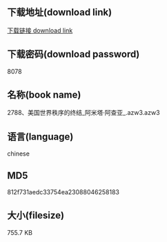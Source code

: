 ## 下载地址(download link)
[下载链接 download link](https://voluble-croquembouche-d321dc.netlify.app/?s=2788%E3%80%81%E7%BE%8E%E5%9B%BD%E4%B8%96%E7%95%8C%E7%A7%A9%E5%BA%8F%E7%9A%84%E7%BB%88%E7%BB%93_%E9%98%BF%E7%B1%B3%E5%A1%94%C2%B7%E9%98%BF%E6%9F%A5%E4%BA%9A_.azw3)

## 下载密码(download password)
8078

## 名称(book name)
2788、美国世界秩序的终结_阿米塔·阿查亚_.azw3.azw3

## 语言(language)
chinese

## MD5
812f731aedc33754ea23088046258183

## 大小(filesize)
755.7 KB
